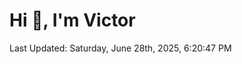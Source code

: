 <h1>Hi 👋, I'm Victor </h1>

<!--RECENT_ACTIVITY:start-->
<!--RECENT_ACTIVITY:end-->

<!--RECENT_ACTIVITY:last_update-->
Last Updated: Saturday, June 28th, 2025, 6:20:47 PM
<!--RECENT_ACTIVITY:last_update_end-->
